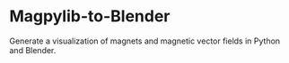 # Magpylib-to-Blender
Generate a visualization of magnets and magnetic vector fields in Python and Blender.


